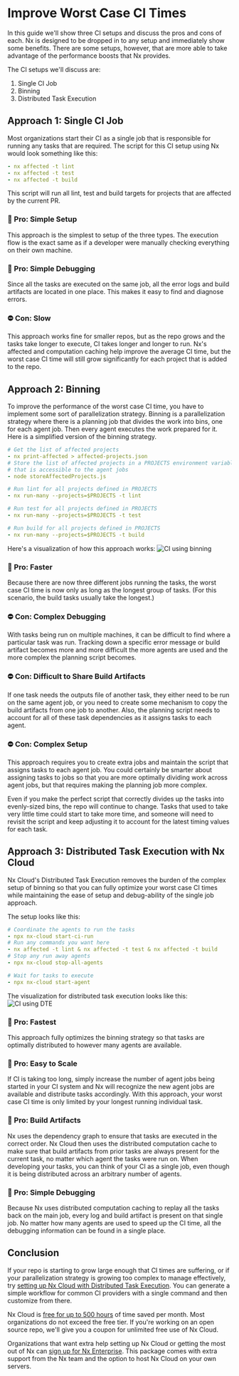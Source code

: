 # Improve Worst Case CI Times

In this guide we'll show three CI setups and discuss the pros and cons of each. Nx is designed to be dropped in to any setup and immediately show some benefits. There are some setups, however, that are more able to take advantage of the performance boosts that Nx provides.

The CI setups we'll discuss are:

1. Single CI Job
2. Binning
3. Distributed Task Execution

## Approach 1: Single CI Job

Most organizations start their CI as a single job that is responsible for running any tasks that are required. The script for this CI setup using Nx would look something like this:

```yaml
- nx affected -t lint
- nx affected -t test
- nx affected -t build
```

This script will run all lint, test and build targets for projects that are affected by the current PR.

### 🎉 Pro: Simple Setup

This approach is the simplest to setup of the three types. The execution flow is the exact same as if a developer were manually checking everything on their own machine.

### 🎉 Pro: Simple Debugging

Since all the tasks are executed on the same job, all the error logs and build artifacts are located in one place. This makes it easy to find and diagnose errors.

### ⛔️ Con: Slow

This approach works fine for smaller repos, but as the repo grows and the tasks take longer to execute, CI takes longer and longer to run. Nx's affected and computation caching help improve the average CI time, but the worst case CI time will still grow significantly for each project that is added to the repo.

## Approach 2: Binning

To improve the performance of the worst case CI time, you have to implement some sort of parallelization strategy. Binning is a parallelization strategy where there is a planning job that divides the work into bins, one for each agent job. Then every agent executes the work prepared for it. Here is a simplified version of the binning strategy.

```yaml {% fileName="planning-job.yml" %}
# Get the list of affected projects
- nx print-affected > affected-projects.json
# Store the list of affected projects in a PROJECTS environment variable
# that is accessible to the agent jobs
- node storeAffectedProjects.js
```

```yaml {% fileName="lint-agent.yml" %}
# Run lint for all projects defined in PROJECTS
- nx run-many --projects=$PROJECTS -t lint
```

```yaml {% fileName="test-agent.yml" %}
# Run test for all projects defined in PROJECTS
- nx run-many --projects=$PROJECTS -t test
```

```yaml {% fileName="build-agent.yml" %}
# Run build for all projects defined in PROJECTS
- nx run-many --projects=$PROJECTS -t build
```

Here's a visualization of how this approach works:
![CI using binning](/shared/images/dte/binning.svg)

### 🎉 Pro: Faster

Because there are now three different jobs running the tasks, the worst case CI time is now only as long as the longest group of tasks. (For this scenario, the build tasks usually take the longest.)

### ⛔️ Con: Complex Debugging

With tasks being run on multiple machines, it can be difficult to find where a particular task was run. Tracking down a specific error message or build artifact becomes more and more difficult the more agents are used and the more complex the planning script becomes.

### ⛔️ Con: Difficult to Share Build Artifacts

If one task needs the outputs file of another task, they either need to be run on the same agent job, or you need to create some mechanism to copy the build artifacts from one job to another. Also, the planning script needs to account for all of these task dependencies as it assigns tasks to each agent.

### ⛔️ Con: Complex Setup

This approach requires you to create extra jobs and maintain the script that assigns tasks to each agent job. You could certainly be smarter about assigning tasks to jobs so that you are more optimally dividing work across agent jobs, but that requires making the planning job more complex.

Even if you make the perfect script that correctly divides up the tasks into evenly-sized bins, the repo will continue to change. Tasks that used to take very little time could start to take more time, and someone will need to revisit the script and keep adjusting it to account for the latest timing values for each task.

## Approach 3: Distributed Task Execution with Nx Cloud

Nx Cloud's Distributed Task Execution removes the burden of the complex setup of binning so that you can fully optimize your worst case CI times while maintaining the ease of setup and debug-ability of the single job approach.

The setup looks like this:

```yaml {% fileName="main-job.yml" %}
# Coordinate the agents to run the tasks
- npx nx-cloud start-ci-run
# Run any commands you want here
- nx affected -t lint & nx affected -t test & nx affected -t build
# Stop any run away agents
- npx nx-cloud stop-all-agents
```

```yaml {% fileName="agent.yml" %}
# Wait for tasks to execute
- npx nx-cloud start-agent
```

The visualization for distributed task execution looks like this:
![CI using DTE](/shared/images/dte/3agents.svg)

### 🎉 Pro: Fastest

This approach fully optimizes the binning strategy so that tasks are optimally distributed to however many agents are available.

### 🎉 Pro: Easy to Scale

If CI is taking too long, simply increase the number of agent jobs being started in your CI system and Nx will recognize the new agent jobs are available and distribute tasks accordingly. With this approach, your worst case CI time is only limited by your longest running individual task.

### 🎉 Pro: Build Artifacts

Nx uses the dependency graph to ensure that tasks are executed in the correct order. Nx Cloud then uses the distributed computation cache to make sure that build artifacts from prior tasks are always present for the current task, no matter which agent the tasks were run on. When developing your tasks, you can think of your CI as a single job, even though it is being distributed across an arbitrary number of agents.

### 🎉 Pro: Simple Debugging

Because Nx uses distributed computation caching to replay all the tasks back on the main job, every log and build artifact is present on that single job. No matter how many agents are used to speed up the CI time, all the debugging information can be found in a single place.

## Conclusion

If your repo is starting to grow large enough that CI times are suffering, or if your parallelization strategy is growing too complex to manage effectively, try [setting up Nx Cloud with Distributed Task Execution](/core-features/distribute-task-execution). You can generate a simple workflow for common CI providers with a single command and then customize from there.

Nx Cloud is [free for up to 500 hours](https://nx.app/pricing/) of time saved per month. Most organizations do not exceed the free tier. If you're working on an open source repo, we'll give you a coupon for unlimited free use of Nx Cloud.

Organizations that want extra help setting up Nx Cloud or getting the most out of Nx can [sign up for Nx Enterprise](https://nx.app/enterprise/). This package comes with extra support from the Nx team and the option to host Nx Cloud on your own servers.
